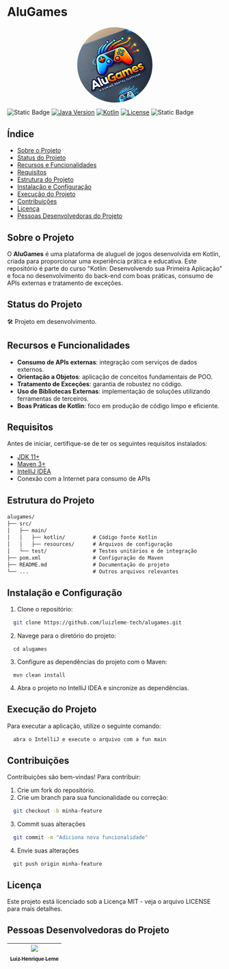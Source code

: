 # AluGames

<p align="center">
  <img src="https://github.com/luizleme-tech/alugames/blob/main/alugame-logo.png" align="center" style="border-radius: 50%; display: block; margin: auto;" width="35%" >
</p>


<p align="center"
  <img src="" align="center" style="border-radius: 50%; display: block; margin: auto;" width="35%" >
</p>

![Static Badge](https://img.shields.io/badge/project%20status-developing-red?logoColor=white)
[![Java Version](https://img.shields.io/badge/Java-11-blue)](https://www.oracle.com/java/)
[![Kotlin](https://img.shields.io/badge/kotlin-1.9.22-blue?logo=kotlin&logoColor=white)](https://kotlinlang.org/)
[![License](https://img.shields.io/github/license/luizleme-tech/alugames)](LICENSE)
![Static Badge](https://img.shields.io/badge/developer-%20luiz%20leme-orange?logoColor=white)

## Índice

- [Sobre o Projeto](#sobre-o-projeto)
- [Status do Projeto](#status-do-projeto)
- [Recursos e Funcionalidades](#recursos-e-funcionalidades)
- [Requisitos](#requisitos)
- [Estrutura do Projeto](#estrutura-do-projeto)
- [Instalação e Configuração](#instalação-e-configuração)
- [Execução do Projeto](#execução-do-projeto)
- [Contribuições](#contribuições)
- [Licença](#licença)
- [Pessoas Desenvolvedoras do Projeto](#pessoas-desenvolvedoras-do-projeto)

## Sobre o Projeto

O **AluGames** é uma plataforma de aluguel de jogos desenvolvida em Kotlin, criada para proporcionar uma experiência prática e educativa. Este repositório é parte do curso "Kotlin: Desenvolvendo sua Primeira Aplicação" e foca no desenvolvimento do back-end com boas práticas, consumo de APIs externas e tratamento de exceções.

## Status do Projeto
🛠️ Projeto em desenvolvimento.

## Recursos e Funcionalidades

- **Consumo de APIs externas**: integração com serviços de dados externos.
- **Orientação a Objetos**: aplicação de conceitos fundamentais de POO.
- **Tratamento de Exceções**: garantia de robustez no código.
- **Uso de Bibliotecas Externas**: implementação de soluções utilizando ferramentas de terceiros.
- **Boas Práticas de Kotlin**: foco em produção de código limpo e eficiente.

## Requisitos

Antes de iniciar, certifique-se de ter os seguintes requisitos instalados:

- [JDK 11+](https://www.oracle.com/java/technologies/javase-jdk11-downloads.html)
- [Maven 3+](https://maven.apache.org/download.cgi)
- [IntelliJ IDEA](https://www.jetbrains.com/idea/)
- Conexão com a Internet para consumo de APIs

## Estrutura do Projeto

```plaintext
alugames/
├── src/
│   ├── main/
│   │   ├── kotlin/         # Código fonte Kotlin
│   │   ├── resources/      # Arquivos de configuração
│   └── test/               # Testes unitários e de integração
├── pom.xml                 # Configuração do Maven
├── README.md               # Documentação do projeto
└── ...                     # Outros arquivos relevantes
```

## Instalação e Configuração

1. Clone o repositório:

 ```bash
   git clone https://github.com/luizleme-tech/alugames.git
   ```
2. Navege para o diretório do projeto: 

  ```
    cd alugames
  ```
3. Configure as dependências do projeto com o Maven:

  ```
    mvn clean install
  ```
4. Abra o projeto no IntelliJ IDEA e sincronize as dependências.

## Execução do Projeto

Para executar a aplicação, utilize o seguinte comando:
  ```bash
    abra o IntelliJ e execute o arquivo com a fun main
  ```

## Contribuições

Contribuições são bem-vindas! Para contribuir:

1. Crie um fork do repositório.
2. Crie um branch para sua funcionalidade ou correção:
```bash
  git checkout -b minha-feature
```
3. Commit suas alterações
```bash
  git commit -m "Adiciona nova funcionalidade"
```
4. Envie suas alterações
```
  git push origin minha-feature
```

## Licença

Este projeto está licenciado sob a Licença MIT - veja o arquivo LICENSE para mais detalhes.

## Pessoas Desenvolvedoras do Projeto

| [<img loading="lazy" src="https://avatars.githubusercontent.com/u/160872945?v=4" width=115><br><sub>Luiz Henrique Leme</sub>](https://github.com/luizleme-tech) | 
| :---: | 


